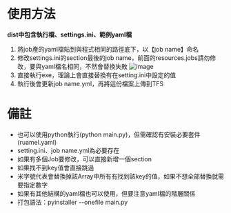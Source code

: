 # 使用方法
**dist中包含執行檔、settings.ini、範例yaml檔**
1. 將job產的yaml檔貼到與程式相同的路徑底下，以【job name】命名
2. 修改settings.ini的section最後的job name，前面的resources.jobs請勿修改，要與yaml檔名相同，不然會替換失敗
![image](https://github.com/user-attachments/assets/851c3907-7357-492e-a613-effb0a974962)
3. 直接執行exe，理論上會直接替換有在setting.ini中設定的值
4. 執行後會更新job name.yml，再將這份檔案上傳到TFS

# 備註
* 也可以使用python執行(python main.py)，但需確認有安裝必要套件(ruamel.yaml)
* setting.ini、job name.yml為必要存在
* 如果有多個Job要修改，可以直接新增一個section
* 如果找不到key值會直接跳過
* 米字號代表會替換掉該Array中所有有找到該key的值，如果不想全部替換就需要指定數字
* 如果有其他結構的yaml檔也可以使用，但要注意yaml檔的階層關係
* 打包語法：pyinstaller --onefile main.py
